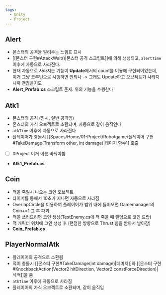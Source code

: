 ```yaml
---
tags:
  - Unity
  - Project
---
```

## Alert 

- 몬스터의 공격을 알려주는 느낌표 표시
- [[몬스터 구현#AttackWait()|몬스터 공격 스크립트]]에 의해 생성되고, `alertTime`이후에 자동으로 사라진다.
- 현재 자동으로 사라지는 기능이 **Update**에서의 count를 이용해 구현되어있는데, 이거 그냥 코루틴으로 시행하면 안되나 -> 그래도 Update하고 오브젝트가 사라지니까 괜찮을지도
- **Alert_Prefab.cs** 스크립트 존재. 위의 기능을 수행한다

## Atk1

- 몬스터의 공격 (임시, 일반 공격임)
- 몬스터의 자식 오브젝트로 소환되며, 자동으로 같이 움직인다
- `atkTime` 이후에 자동으로 사라진다
- 플레이어가 충돌시 [[Spaces/Home/01-Project/Robotgame/플레이어 구현#TakeDamage(Transform other, int damage)|데미지 함수]] 호출
- [ ] #Project   이거 이름 바꿔야함
- **Atk1_Prefab.cs**

## Coin

- 적을 죽일시 나오는 코인 오브젝트
- 타이머를 통해서 10초가 지나면 자동으로 사라짐
- OverlapCircle을 이용하여 플레이어가 범위 내에 들어오면 Gamemanager의 Coin+=1 그 후 파괴.
- 적을 쓰러뜨리면 코인 생성(TestEnemy.cs에 적 죽을 때 랜덤으로 코인 드랍)
- 적 캐릭터 위치에 코인 생성 후 (랜덤한 방향으로 Thrust 힘을 받아서 날아감)
- **Coin_Prefab.cs**

## PlayerNormalAtk

- 플레이어의 공격으로 소환됨
- 적이 충돌시 [[몬스터 구현#TakeDamage(int damage)|데미지]]와 [[몬스터 구현#KnockbackAction(Vector2 hitDirection, Vector2 constForceDirection)|넉백]]을 줌
- `atkTime` 이후에 자동으로 사라짐
- 플레이어의 자식 오브젝트로 소환되며, 같이 움직임